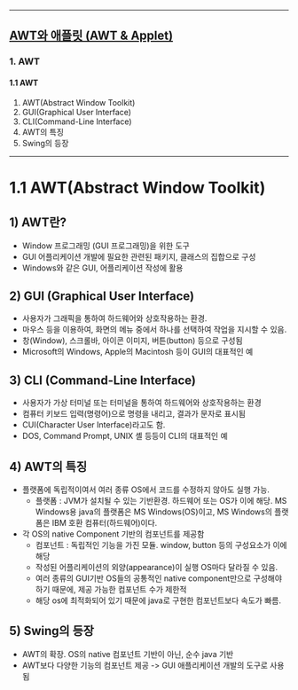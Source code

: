 
---

## <a href = "../../README.md" target="_blank">AWT와 애플릿 (AWT & Applet)</a>

### 1. AWT
#### 1.1 AWT

1. AWT(Abstract Window Toolkit)
2. GUI(Graphical User Interface)
3. CLI(Command-Line Interface)
4. AWT의 특징
5. Swing의 등장

---

# 1.1 AWT(Abstract Window Toolkit)

## 1) AWT란?
- Window 프로그래밍 (GUI 프로그래밍)을 위한 도구
- GUI 어플리케이션 개발에 필요한 관련된 패키지, 클래스의 집합으로 구성
- Windows와 같은 GUI, 어플리케이션 작성에 활용

## 2) GUI (Graphical User Interface)
- 사용자가 그래픽을 통하여 하드웨어와 상호작용하는 환경.
- 마우스 등을 이용하여, 화면의 메뉴 중에서 하나를 선택하여 작업을 지시할 수 있음.
- 창(Window), 스크롤바, 아이콘 이미지, 버튼(button) 등으로 구성됨
- Microsoft의 Windows, Apple의 Macintosh 등이 GUI의 대표적인 예

## 3) CLI (Command-Line Interface)
- 사용자가 가상 터미널 또는 터미널을 통하여 하드웨어와 상호작용하는 환경
- 컴퓨터 키보드 입력(명령어)으로 명령을 내리고, 결과가 문자로 표시됨
- CUI(Character User Interface)라고도 함.
- DOS, Command Prompt, UNIX 셸 등등이 CLI의 대표적인 예

## 4) AWT의 특징
- 플랫폼에 독립적이여서 여러 종류 OS에서 코드를 수정하지 않아도 실행 가능.
  - 플랫폼 : JVM가 설치될 수 있는 기반환경. 하드웨어 또는 OS가 이에 해당. MS Windows용 java의 플랫폼은 MS Windows(OS)이고, MS Windows의 플랫폼은 IBM 호환 컴퓨터(하드웨어)이다.
- 각 OS의 native Component 기반의 컴포넌트를 제공함
  - 컴포넌트 : 독립적인 기능을 가진 모듈. window, button 등의 구성요소가 이에 해당
  - 작성된 어플리케이션의 외양(appearance)이 실행 OS마다 달라질 수 있음.
  - 여러 종류의 GUI기반 OS들의 공통적인 native component만으로 구성해야하기 때문에, 제공 가능한 컴포넌트 수가 제한적
  - 해당 os에 최적화되어 있기 때문에 java로 구현한 컴포넌트보다 속도가 빠름.

## 5) Swing의 등장
- AWT의 확장. OS의 native 컴포넌트 기반이 아닌, 순수 java 기반
- AWT보다 다양한 기능의 컴포넌트 제공 -> GUI 애플리케이션 개발의 도구로 사용됨